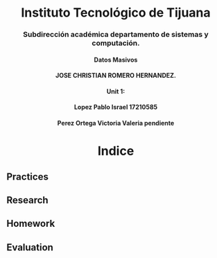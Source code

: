 <h1 align="center"> Instituto Tecnológico de Tijuana </h1>
<h3 align="center"> Subdirección académica departamento de sistemas y computación.</h3>
<h4 align="center"> Datos Masivos</h4>

<h4 align="center"> JOSE CHRISTIAN ROMERO HERNANDEZ.</h4>

<h4 align="center">Unit 1:</h4>

<h4 align="center"> Lopez Pablo Israel 17210585</h4>
<h4 align="center"> Perez Ortega Victoria Valeria pendiente</h4>



<h1 align="center"> Indice </h1>

## Practices
### 
### 
## Research
### 
###  
## Homework
### 
### 
## Evaluation
### 
